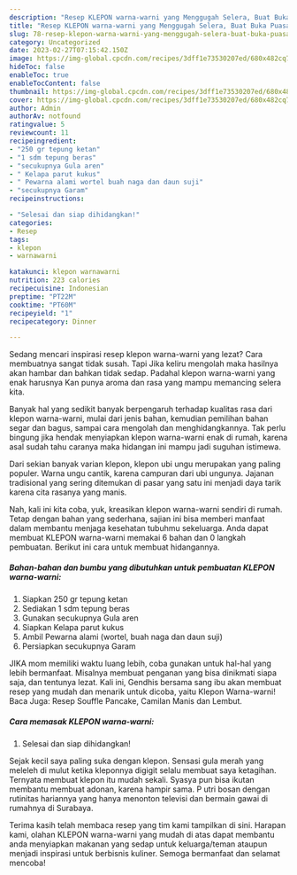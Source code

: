```yaml
---
description: "Resep KLEPON warna-warni yang Menggugah Selera, Buat Buka Puasa Enak"
title: "Resep KLEPON warna-warni yang Menggugah Selera, Buat Buka Puasa Enak"
slug: 78-resep-klepon-warna-warni-yang-menggugah-selera-buat-buka-puasa-enak
category: Uncategorized
date: 2023-02-27T07:15:42.150Z
image: https://img-global.cpcdn.com/recipes/3dff1e73530207ed/680x482cq70/klepon-warna-warni-foto-resep-utama.jpg
hideToc: false
enableToc: true
enableTocContent: false
thumbnail: https://img-global.cpcdn.com/recipes/3dff1e73530207ed/680x482cq70/klepon-warna-warni-foto-resep-utama.jpg
cover: https://img-global.cpcdn.com/recipes/3dff1e73530207ed/680x482cq70/klepon-warna-warni-foto-resep-utama.jpg
author: Admin
authorAv: notfound
ratingvalue: 5
reviewcount: 11
recipeingredient:
- "250 gr tepung ketan"
- "1 sdm tepung beras"
- "secukupnya Gula aren"
- " Kelapa parut kukus"
- " Pewarna alami wortel buah naga dan daun suji"
- "secukupnya Garam"
recipeinstructions:

- "Selesai dan siap dihidangkan!"
categories:
- Resep
tags:
- klepon
- warnawarni

katakunci: klepon warnawarni 
nutrition: 223 calories
recipecuisine: Indonesian
preptime: "PT22M"
cooktime: "PT60M"
recipeyield: "1"
recipecategory: Dinner

---
```



Sedang mencari inspirasi resep klepon warna-warni yang lezat? Cara membuatnya sangat tidak susah. Tapi Jika keliru mengolah maka hasilnya akan hambar dan bahkan tidak sedap. Padahal klepon warna-warni yang enak harusnya Kan punya aroma dan rasa yang mampu memancing selera kita.


Banyak hal yang sedikit banyak berpengaruh terhadap kualitas rasa dari klepon warna-warni, mulai dari jenis bahan, kemudian pemilihan bahan segar dan bagus, sampai cara mengolah dan menghidangkannya. Tak perlu bingung jika hendak menyiapkan klepon warna-warni enak di rumah, karena asal sudah tahu caranya maka hidangan ini mampu jadi suguhan istimewa.

Dari sekian banyak varian klepon, klepon ubi ungu merupakan yang paling populer. Warna ungu cantik, karena campuran dari ubi ungunya. Jajanan tradisional yang sering ditemukan di pasar yang satu ini menjadi daya tarik karena cita rasanya yang manis.


Nah, kali ini kita coba, yuk, kreasikan klepon warna-warni sendiri di rumah. Tetap dengan bahan yang sederhana, sajian ini bisa memberi manfaat dalam membantu menjaga kesehatan tubuhmu sekeluarga. Anda dapat membuat KLEPON warna-warni memakai 6 bahan dan 0 langkah pembuatan. Berikut ini cara untuk membuat hidangannya.

<!--inarticleads1-->

##### Bahan-bahan dan bumbu yang dibutuhkan untuk pembuatan KLEPON warna-warni:

1. Siapkan 250 gr tepung ketan
1. Sediakan 1 sdm tepung beras
1. Gunakan secukupnya Gula aren
1. Siapkan  Kelapa parut kukus
1. Ambil  Pewarna alami (wortel, buah naga dan daun suji)
1. Persiapkan secukupnya Garam


JIKA mom memiliki waktu luang lebih, coba gunakan untuk hal-hal yang lebih bermanfaat. Misalnya membuat penganan yang bisa dinikmati siapa saja, dan tentunya lezat. Kali ini, Gendhis bersama sang ibu akan membuat resep yang mudah dan menarik untuk dicoba, yaitu Klepon Warna-warni! Baca Juga: Resep Souffle Pancake, Camilan Manis dan Lembut. 

<!--inarticleads2-->

##### Cara memasak KLEPON warna-warni:


1. Selesai dan siap dihidangkan!

Sejak kecil saya paling suka dengan klepon. Sensasi gula merah yang meleleh di mulut ketika kleponnya digigit selalu membuat saya ketagihan. Ternyata membuat klepon itu mudah sekali. Syasya pun bisa ikutan membantu membuat adonan, karena hampir sama. P utri bosan dengan rutinitas hariannya yang hanya menonton televisi dan bermain gawai di rumahnya di Surabaya. 

Terima kasih telah membaca resep yang tim kami tampilkan di sini. Harapan kami, olahan KLEPON warna-warni yang mudah di atas dapat membantu anda menyiapkan makanan yang sedap untuk keluarga/teman ataupun menjadi inspirasi untuk berbisnis kuliner. Semoga bermanfaat dan selamat mencoba!
